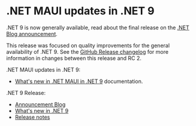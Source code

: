 # .NET MAUI updates in .NET 9

.NET 9 is now generally available, read about the final release on the [.NET Blog announcement](https://aka.ms/dotnet9).

This release was focused on quality improvements for the general availability of .NET 9. See the [GitHub Release changelog](https://github.com/dotnet/maui/releases/tag/9.0.0) for more information in changes between this release and RC 2.

.NET MAUI updates in .NET 9:

* [What's new in .NET MAUI in .NET 9](https://learn.microsoft.com/dotnet/maui/whats-new/dotnet-9) documentation.

.NET 9 Release:

* [Announcement Blog](https://aka.ms/dotnet9)
* [What's new in .NET 9](https://learn.microsoft.com/dotnet/core/whats-new/dotnet-9/overview)
* [Release notes](README.md)
